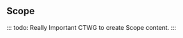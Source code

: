 
[//]: # (Pandoc Formatting Macros)

[//]: # (\mainmatter)

[//]: # (\doctitle)

## Scope

::: todo: Really Important
  CTWG to create Scope content. 
:::
